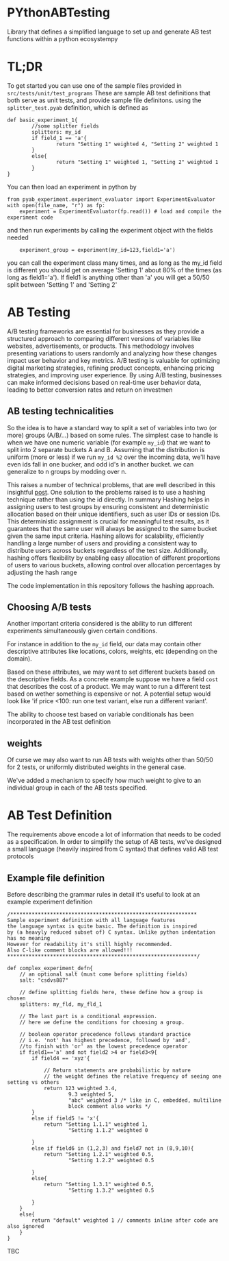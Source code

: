 # PYthonABTesting
Library that defines a simplified language to set up and generate AB test functions within a python ecosystempy

# TL;DR
To get started you can use one of the sample files provided in `src/tests/unit/test_programs`
These are sample AB test definitions that both serve as unit tests, and provide sample file definitons.
using the `splitter_test.pyab` definition, which is defined as 
```
def basic_experiment_1{
        //some splitter fields
        splitters: my_id
        if field_1 == 'a'{
                return "Setting 1" weighted 4, "Setting 2" weighted 1
        }
        else{
                return "Setting 1" weighted 1, "Setting 2" weighted 1
        }
}
```


You can then load an experiment in python by
```
from pyab_experiment.experiment_evaluator import ExperimentEvaluator
with open(file_name, "r") as fp:
    experiment = ExperimentEvaluator(fp.read()) # load and compile the experiment code
```

and then run experiments by calling the experiment object with the fields needed
```
    experiment_group = experiment(my_id=123,field1='a')
```

you can call the experiment class many times, and as long as the my_id field is different you should get
on average 'Setting 1' about 80% of the times (as long as field1='a'). If field1 is anything other than 'a'
you will get a 50/50 split between 'Setting 1' and 'Setting 2'


# AB Testing
A/B testing frameworks are essential for businesses as they provide a structured approach to comparing different versions of variables like websites, advertisements, or products. This methodology involves presenting variations to users randomly and analyzing how these changes impact user behavior and key metrics. A/B testing is valuable for optimizing digital marketing strategies, refining product concepts, enhancing pricing strategies, and improving user experience. By using A/B testing, businesses can make informed decisions based on real-time user behavior data, leading to better conversion rates and return on investmen

## AB testing technicalities
So the idea is to have a standard way to split a set of variables into two (or more) groups (A/B/...)
based on some rules.
The simplest case to handle is when we have one numeric variable (for example `my_id`) that we want to split into 2 separate buckets A and B. Assuming that the distribution is uniform (more or less) if we run `my_id %2` over the incoming data, we'll have even ids fall in one bucker, and odd id's in another bucket. we can generalize to n groups by modding over n.

This raises a number of technical problems, that are well described in this insightful [post](http://blog.richardweiss.org/2016/12/25/hash-splits.html). One solution to the problems raised is to use a hashing technique rather than using the id directly.
In summary Hashing helps in assigning users to test groups by ensuring consistent and deterministic allocation based on their unique identifiers, such as user IDs or session IDs. This deterministic assignment is crucial for meaningful test results, as it guarantees that the same user will always be assigned to the same bucket given the same input criteria. Hashing allows for scalability, efficiently handling a large number of users and providing a consistent way to distribute users across buckets regardless of the test size. Additionally, hashing offers flexibility by enabling easy allocation of different proportions of users to various buckets, allowing control over allocation percentages by adjusting the hash range

The code implementation in this repository follows the hashing approach.

## Choosing A/B tests
Another important criteria considered is the ability to run different experiments simultaneously given certain conditions.

For instance in addition to the `my_id` field, our data may contain other descriptive attributes like locations, colors, weights, etc (depending on the domain).

Based on these attributes, we may want to set different buckets based on the descriptive fields. As a concrete example suppose we have a field `cost` that describes the cost of a product. We may want to run a different test based on wether something is expensive or not. A potential setup would look like 'if price <100: run one test variant, else run a different variant'.

The ability to choose test based on variable conditionals has been incorporated in the AB test definition

## weights
Of curse we may also want to run AB tests with weights other than 50/50 for 2 tests, or uniformly distributed weights in the general case.

We've added a mechanism to specify how much weight to give to an individual group in each of the AB tests specified.

# AB Test Definition
The requirements above encode a lot of information that needs to be coded as a specification. In order to simplify the setup of AB tests, we've designed a small language (heavily inspired from C syntax) that defines valid AB test protocols

## Example file definition
Before describing the grammar rules in detail it's useful to look at an example experiment definition

```
/*************************************************************
Sample experiment definition with all language features
the language syntax is quite basic. The definition is inspired
by (a heavyly reduced subset of) C syntax. Unlike python indentation has no meaning
However for readability it's still highly recommended.
Also C-like comment blocks are allowed!!!
**************************************************************/

def complex_experiment_defn{
    // an optional salt (must come before splitting fields)
    salt: "csdvs887"

    // define splitting fields here, these define how a group is chosen
    splitters: my_fld, my_fld_1

    // The last part is a conditional expression.
    // here we define the conditions for choosing a group.

    // boolean operator precedence follows standard practice
    // i.e. 'not' has highest precedence, followed by 'and',
    //to finish with 'or' as the lowest precedence operator
    if field1=='a' and not field2 >4 or field3<9{
        if field4 == 'xyz'{

            // Return statements are probabilistic by nature
            // the weight defines the relative frequency of seeing one setting vs others
            return 123 weighted 3.4,
                    9.3 weighted 5,
                    "abc" weighted 3 /* like in C, embedded, multiline
                    block comment also works */
        }
        else if field5 != 'x'{
            return "Setting 1.1.1" weighted 1,
                    "Setting 1.1.2" weighted 0

        }
        else if field6 in (1,2,3) and field7 not in (8,9,10){
            return "Setting 1.2.1" weighted 0.5,
                    "Setting 1.2.2" weighted 0.5

        }
        else{
            return "Setting 1.3.1" weighted 0.5,
                    "Setting 1.3.2" weighted 0.5

        }
    }
    else{
        return "default" weighted 1 // comments inline after code are also ignored
    }
}
```

TBC